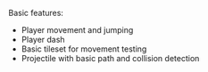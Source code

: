 Basic features:
* Player movement and jumping
* Player dash
* Basic tileset for movement testing
* Projectile with basic path and collision detection
